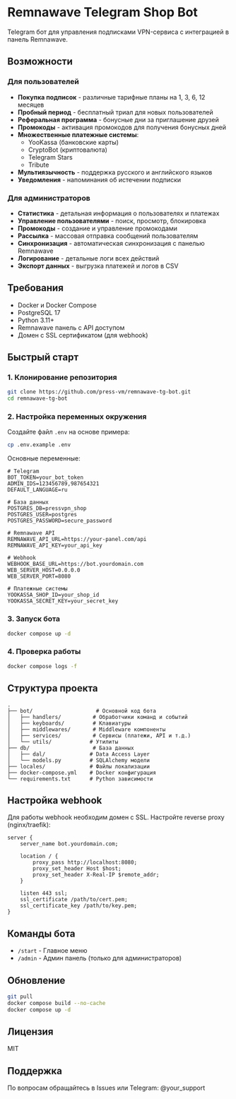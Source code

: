 # Remnawave Telegram Shop Bot

Telegram бот для управления подписками VPN-сервиса с интеграцией в панель Remnawave.

## Возможности

### Для пользователей
- **Покупка подписок** - различные тарифные планы на 1, 3, 6, 12 месяцев
- **Пробный период** - бесплатный триал для новых пользователей
- **Реферальная программа** - бонусные дни за приглашение друзей
- **Промокоды** - активация промокодов для получения бонусных дней
- **Множественные платежные системы**:
  - YooKassa (банковские карты)
  - CryptoBot (криптовалюта)
  - Telegram Stars
  - Tribute
- **Мультиязычность** - поддержка русского и английского языков
- **Уведомления** - напоминания об истечении подписки

### Для администраторов
- **Статистика** - детальная информация о пользователях и платежах
- **Управление пользователями** - поиск, просмотр, блокировка
- **Промокоды** - создание и управление промокодами
- **Рассылка** - массовая отправка сообщений пользователям
- **Синхронизация** - автоматическая синхронизация с панелью Remnawave
- **Логирование** - детальные логи всех действий
- **Экспорт данных** - выгрузка платежей и логов в CSV

## Требования

- Docker и Docker Compose
- PostgreSQL 17
- Python 3.11+
- Remnawave панель с API доступом
- Домен с SSL сертификатом (для webhook)

## Быстрый старт

### 1. Клонирование репозитория

```bash
git clone https://github.com/press-vm/remnawave-tg-bot.git
cd remnawave-tg-bot
```

### 2. Настройка переменных окружения

Создайте файл `.env` на основе примера:

```bash
cp .env.example .env
```

Основные переменные:
```env
# Telegram
BOT_TOKEN=your_bot_token
ADMIN_IDS=123456789,987654321
DEFAULT_LANGUAGE=ru

# База данных
POSTGRES_DB=pressvpn_shop
POSTGRES_USER=postgres
POSTGRES_PASSWORD=secure_password

# Remnawave API
REMNAWAVE_API_URL=https://your-panel.com/api
REMNAWAVE_API_KEY=your_api_key

# Webhook
WEBHOOK_BASE_URL=https://bot.yourdomain.com
WEB_SERVER_HOST=0.0.0.0
WEB_SERVER_PORT=8080

# Платежные системы
YOOKASSA_SHOP_ID=your_shop_id
YOOKASSA_SECRET_KEY=your_secret_key
```

### 3. Запуск бота

```bash
docker compose up -d
```

### 4. Проверка работы

```bash
docker compose logs -f
```

## Структура проекта

```
.
├── bot/                    # Основной код бота
│   ├── handlers/          # Обработчики команд и событий
│   ├── keyboards/         # Клавиатуры
│   ├── middlewares/       # Middleware компоненты
│   ├── services/          # Сервисы (платежи, API и т.д.)
│   └── utils/            # Утилиты
├── db/                    # База данных
│   ├── dal/              # Data Access Layer
│   └── models.py         # SQLAlchemy модели
├── locales/              # Файлы локализации
├── docker-compose.yml    # Docker конфигурация
└── requirements.txt      # Python зависимости
```

## Настройка webhook

Для работы webhook необходим домен с SSL. Настройте reverse proxy (nginx/traefik):

```nginx
server {
    server_name bot.yourdomain.com;
    
    location / {
        proxy_pass http://localhost:8080;
        proxy_set_header Host $host;
        proxy_set_header X-Real-IP $remote_addr;
    }
    
    listen 443 ssl;
    ssl_certificate /path/to/cert.pem;
    ssl_certificate_key /path/to/key.pem;
}
```

## Команды бота

- `/start` - Главное меню
- `/admin` - Админ панель (только для администраторов)

## Обновление

```bash
git pull
docker compose build --no-cache
docker compose up -d
```

## Лицензия

MIT

## Поддержка

По вопросам обращайтесь в Issues или Telegram: @your_support
